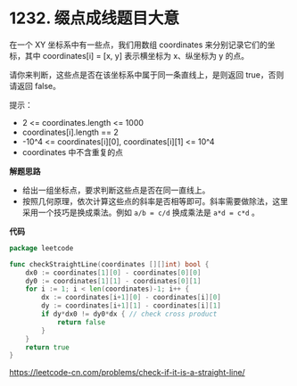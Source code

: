 # 1232. 缀点成线**题目大意**

在一个 XY 坐标系中有一些点，我们用数组 coordinates 来分别记录它们的坐标，其中 coordinates[i] = [x, y] 表示横坐标为 x、纵坐标为 y 的点。

请你来判断，这些点是否在该坐标系中属于同一条直线上，是则返回 true，否则请返回 false。

提示：

- 2 <= coordinates.length <= 1000
- coordinates[i].length == 2
- -10^4 <= coordinates[i][0], coordinates[i][1] <= 10^4
- coordinates 中不含重复的点

**解题思路**

- 给出一组坐标点，要求判断这些点是否在同一直线上。
- 按照几何原理，依次计算这些点的斜率是否相等即可。斜率需要做除法，这里采用一个技巧是换成乘法。例如 `a/b = c/d` 换成乘法是 `a*d = c*d` 。

**代码**

```go
package leetcode

func checkStraightLine(coordinates [][]int) bool {
	dx0 := coordinates[1][0] - coordinates[0][0]
	dy0 := coordinates[1][1] - coordinates[0][1]
	for i := 1; i < len(coordinates)-1; i++ {
		dx := coordinates[i+1][0] - coordinates[i][0]
		dy := coordinates[i+1][1] - coordinates[i][1]
		if dy*dx0 != dy0*dx { // check cross product
			return false
		}
	}
	return true
}
```

https://leetcode-cn.com/problems/check-if-it-is-a-straight-line/